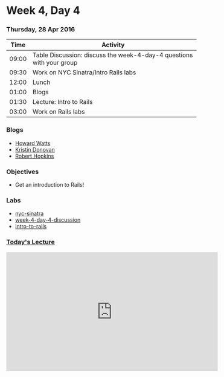# Week 4, Day 4

### Thursday, 28 Apr 2016

| Time | Activity |
| --- | --- |
| 09:00 | Table Discussion: discuss the week-4-day-4 questions with your group |
| 09:30 | Work on NYC Sinatra/Intro Rails labs |
| 12:00 | Lunch |
| 01:00 | Blogs |
| 01:30 | Lecture: Intro to Rails |
| 03:00 | Work on Rails labs |

### Blogs

- [Howard Watts](https://medium.com/@hdwatts)
- [Kristin Donovan](http://rubyisshiny.tumblr.com/)
- [Robert Hopkins](https://medium.com/@rhoprhh)

### Objectives

- Get an introduction to Rails! 

### Labs

- [nyc-sinatra](http://www.github.com/learn-co-students/nyc-sinatra-web-0416)
- [week-4-day-4-discussion](http://www.github.com/learn-co-students/week-4-day-4-discussion-web-0416)
- [intro-to-rails](http://www.github.com/learn-co-students/intro-to-rails-web-0416)


### [Today's Lecture](https://www.youtube.com/watch?v=fpHd9bE2o7o&feature=youtu.be)

<iframe width="560" height="315" src="https://www.youtube.com/embed/fpHd9bE2o7o" frameborder="0" allowfullscreen></iframe>
